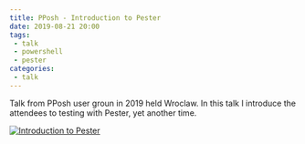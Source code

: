 ```yaml
---
title: PPosh - Introduction to Pester
date: 2019-08-21 20:00
tags: 
 - talk
 - powershell
 - pester
categories:
 - talk
---
```


Talk from PPosh user groun in 2019 held Wroclaw. In this talk I introduce the attendees to testing with Pester, yet another time.

<!-- more -->

[![Introduction to Pester](http://img.youtube.com/vi/KgfwVcGZQis/0.jpg)](https://youtu.be/KgfwVcGZQis "Introduction to Pester")
